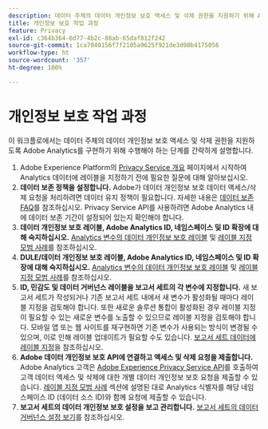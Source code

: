 ```yaml
---
description: 데이터 주체의 데이터 개인정보 보호 액세스 및 삭제 권한을 지원하기 위해 Adobe Analytics 구현을 활성화하는 절차에 대해 설명합니다.
title: 개인정보 보호 작업 과정
feature: Privacy
exl-id: c364b364-6d77-4b2c-88ab-65daf812f242
source-git-commit: 1ca7040156f7f2105a9625f921de3d90b4175056
workflow-type: ht
source-wordcount: '357'
ht-degree: 100%

---
```


# 개인정보 보호 작업 과정

이 워크플로에서는 데이터 주체의 데이터 개인정보 보호 액세스 및 삭제 권한을 지원하도록 Adobe Analytics를 구현하기 위해 수행해야 하는 단계를 간략하게 설명합니다.

1. Adobe Experience Platform의 [Privacy Service 개요](https://experienceleague.adobe.com/docs/experience-platform/privacy/home.html?lang=ko-KR) 페이지에서 시작하여 Analytics 데이터에 레이블을 지정하기 전에 필요한 질문에 대해 알아보십시오.
1. **데이터 보존 정책을 설정합니다.** Adobe가 데이터 개인정보 보호 데이터 액세스/삭제 요청을 처리하려면 데이터 유지 정책이 필요합니다.  자세한 내용은 [데이터 보존 FAQ](/help/technotes/data-retention.md)를 참조하십시오. Privacy Service API를 사용하려면 Adobe Analytics 내에 데이터 보존 기간이 설정되어 있는지 확인해야 합니다.
1. **데이터 개인정보 보호 레이블, Adobe Analytics ID, 네임스페이스 및 ID 확장에 대해 숙지하십시오.** [Analytics 변수의 데이터 개인정보 보호 레이블](/help/technotes/c-data-governance/data-labeling/gdpr-labels.md) 및 [레이블 지정 모범 사례](/help/technotes/c-data-governance/data-labeling/gdpr-analytics-ids.md)를 참조하십시오.
1. **DULE/데이터 개인정보 보호 레이블, Adobe Analytics ID, 네임스페이스 및 ID 확장에 대해 숙지하십시오.** [Analytics 변수의 데이터 개인정보 보호 레이블](/help/technotes/c-data-governance/data-labeling/gdpr-labels.md) 및 [레이블 지정 모범 사례](/help/technotes/c-data-governance/data-labeling/gdpr-analytics-ids.md)를 참조하십시오.
1. **ID, 민감도 및 데이터 거버넌스 레이블을 보고서 세트의 각 변수에 지정합니다.** 새 보고서 세트가 작성되거나 기존 보고서 세트 내에서 새 변수가 활성화될 때마다 레이블 지정을 검토해야 합니다. 또한 새로운 솔루션 통합이 활성화된 경우 레이블 지정이 필요할 수 있는 새로운 변수를 노출할 수 있으므로 레이블 지정을 검토해야 합니다. 모바일 앱 또는 웹 사이트를 재구현하면 기존 변수가 사용되는 방식이 변경될 수 있으며, 이로 인해 레이블 업데이트가 필요할 수도 있습니다. [보고서 세트 데이터에 레이블 지정](/help/technotes/c-data-governance/data-labeling/gdpr-namespaces.md)을 참조하십시오.
1. **Adobe 데이터 개인정보 보호 API에 연결하고 액세스 및 삭제 요청을 제출합니다.** Adobe Analytics 고객은 [Adobe Experience Privacy Service API](https://experienceleague.adobe.com/docs/experience-platform/privacy/api/overview.html?lang=ko-KR)를 호출하여 고객 데이터 액세스 및 삭제에 대한 개별 데이터 개인정보 보호 요청을 제출할 수 있습니다. [레이블 지정 모범 사례](/help/technotes/c-data-governance/data-labeling/gdpr-analytics-ids.md) 섹션에 설명된 대로 Analytics 식별자를 해당 네임스페이스 ID (데이터 소스 ID)와 함께 요청에 제출할 수 있습니다.
1. **보고서 세트의 데이터 개인정보 보호 설정을 보고 관리합니다.** [보고서 세트의 데이터 거버넌스 설정 보기](/help/technotes/c-data-governance/data-labeling/gdpr-view-settings.md)를 참조하십시오.
